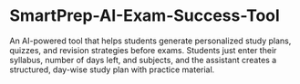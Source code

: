# SmartPrep-AI-Exam-Success-Tool
An AI-powered tool that helps students generate personalized study plans, quizzes, and revision strategies before exams. Students just enter their syllabus, number of days left, and subjects, and the assistant creates a structured, day-wise study plan with practice material.
